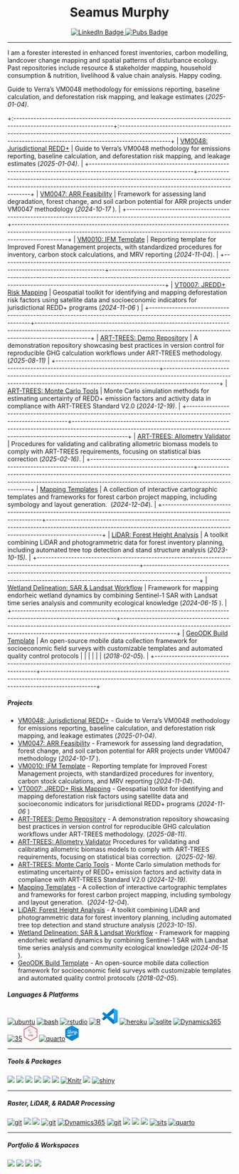 <div align='center'>
  <h1>Seamus Murphy</h1>
  <a href="https://www.linkedin.com/in/seamusrobertmurphy/">
    <img src="https://img.shields.io/badge/My-LinkedIn-blue" alt="LinkedIn Badge">
  </a>
  <a href="https://scholar.google.com/citations?hl=en&user=jDGq9I4AAAAJ">
    <img src="https://img.shields.io/badge/My-Pubs-critical" alt="Pubs Badge">
  </a>
</div>
<hr>

I am a forester interested in enhanced forest inventories, carbon modelling, landcover change mapping and spatial patterns of disturbance ecology. Past repositories include resource & stakeholder mapping, household consumption & nutrition, livelihood & value chain analysis. Happy coding.

Guide to Verra’s VM0048 methodology for emissions reporting, baseline calculation, and deforestation risk mapping, and leakage estimates (*2025-01-04)*.

+:-----------------------------------------------------------------------------------------------------------------+:------------------------------------------------------------------------------------------------------------------------------------------------------------------------------+
| [VM0048: Jurisdictional REDD+](https://seamusrobertmurphy.quarto.pub/vm0048/)                                    | Guide to Verra’s VM0048 methodology for emissions reporting, baseline calculation, and deforestation risk mapping, and leakage estimates (*2025-01-04)*.                      |
+------------------------------------------------------------------------------------------------------------------+-------------------------------------------------------------------------------------------------------------------------------------------------------------------------------+
| [VM0047: ARR Feasibility](https://rpubs.com/seamusmurphy/land-eligibility-hazard-degradation-check-VM0047)       | Framework for assessing land degradation, forest change, and soil carbon potential for ARR projects under VM0047 methodology (*2024-10-17* ).                                 |
+------------------------------------------------------------------------------------------------------------------+-------------------------------------------------------------------------------------------------------------------------------------------------------------------------------+
| [VM0010: IFM Template](https://seamusrobertmurphy.github.io/VM0010-starter-template/)                            | Reporting template for Improved Forest Management projects, with standardized procedures for inventory, carbon stock calculations, and MRV reporting (*2024-11-04*).          |
+------------------------------------------------------------------------------------------------------------------+-------------------------------------------------------------------------------------------------------------------------------------------------------------------------------+
| [VT0007: JREDD+ Risk Mapping](https://seamusrobertmurphy.quarto.pub/vt0007/)                                     | Geospatial toolkit for identifying and mapping deforestation risk factors using satellite data and socioeconomic indicators for jurisdictional REDD+ programs (*2024-11-06* ) |
+------------------------------------------------------------------------------------------------------------------+-------------------------------------------------------------------------------------------------------------------------------------------------------------------------------+
| [ART-TREES: Demo Repository](https://seamusrobertmurphy.quarto.pub/art-trees-submission/)                        | A demonstration repository showcasing best practices in version control for reproducible GHG calculation workflows under ART-TREES methodology. (*2025-08-11)*                |
+------------------------------------------------------------------------------------------------------------------+-------------------------------------------------------------------------------------------------------------------------------------------------------------------------------+
| [ART-TREES: Monte Carlo Tools](https://rpubs.com/seamusmurphy/art-trees-monte-carlo-uncertainty)                 | Monte Carlo simulation methods for estimating uncertainty of REDD+ emission factors and activity data in compliance with ART-TREES Standard V2.0 (*2024-12-19)*.              |
+------------------------------------------------------------------------------------------------------------------+-------------------------------------------------------------------------------------------------------------------------------------------------------------------------------+
| [ART-TREES: Allometry Validator](https://seamusrobertmurphy.quarto.pub/art-trees-allometry-validation)           | Procedures for validating and calibrating allometric biomass models to comply with ART-TREES requirements, focusing on statistical bias correction (*2025-02-16)*.            |
+------------------------------------------------------------------------------------------------------------------+-------------------------------------------------------------------------------------------------------------------------------------------------------------------------------+
| [Mapping Templates](https://seamusrobertmurphy.quarto.pub/map-templates/)                                        | A collection of interactive cartographic templates and frameworks for forest carbon project mapping, including symbology and layout generation.  (*2024-12-04*).              |
+------------------------------------------------------------------------------------------------------------------+-------------------------------------------------------------------------------------------------------------------------------------------------------------------------------+
| [LiDAR: Forest Height Analysis](https://rpubs.com/seamusmurphy/gov_sk_tree_height_variability)                   | A toolkit combining LiDAR and photogrammetric data for forest inventory planning, including automated tree top detection and stand structure analysis (*2023-10-15)*.         |
+------------------------------------------------------------------------------------------------------------------+-------------------------------------------------------------------------------------------------------------------------------------------------------------------------------+
| [Wetland Delineation: SAR & Landsat Workflow](https://rpubs.com/seamusmurphy/mapping-endorheic-wetland-dynamics) | Framework for mapping endorheic wetland dynamics by combining Sentinel-1 SAR with Landsat time series analysis and community ecological knowledge (*2024-06-15* ).            |
+------------------------------------------------------------------------------------------------------------------+-------------------------------------------------------------------------------------------------------------------------------------------------------------------------------+
| [GeoODK Build Template](https://eu.kobotoolbox.org/#/forms/ajw7YvwXFgCgVaaAiz9Xrm/data/map)                      | An open-source mobile data collection framework for socioeconomic field surveys with customizable templates and automated quality control protocols                           |
|                                                                                                                  |                                                                                                                                                                               |
|                                                                                                                  | (*2018-02-05*).                                                                                                                                                               |
+------------------------------------------------------------------------------------------------------------------+-------------------------------------------------------------------------------------------------------------------------------------------------------------------------------+

##### Projects

-   [VM0048: Jurisdictional REDD+](https://seamusrobertmurphy.quarto.pub/vm0048/) - Guide to Verra’s VM0048 methodology for emissions reporting, baseline calculation, and deforestation risk mapping, and leakage estimates (*2025-01-04)*.
-   [VM0047: ARR Feasibility](https://rpubs.com/seamusmurphy/land-eligibility-hazard-degradation-check-VM0047) - Framework for assessing land degradation, forest change, and soil carbon potential for ARR projects under VM0047 methodology (*2024-10-17* ).
-   [VM0010: IFM Template](https://seamusrobertmurphy.github.io/VM0010-starter-template/) - Reporting template for Improved Forest Management projects, with standardized procedures for inventory, carbon stock calculations, and MRV reporting (*2024-11-04*).
-   [VT0007: JREDD+ Risk Mapping](https://seamusrobertmurphy.quarto.pub/vt0007/) - Geospatial toolkit for identifying and mapping deforestation risk factors using satellite data and socioeconomic indicators for jurisdictional REDD+ programs (*2024-11-06* )
-   [ART-TREES: Demo Repository](https://seamusrobertmurphy.quarto.pub/art-trees-submission/) - A demonstration repository showcasing best practices in version control for reproducible GHG calculation workflows under ART-TREES methodology. (*2025-08-11)*.
-   [ART-TREES: Allometry Validator](https://seamusrobertmurphy.quarto.pub/art-trees-allometry-validation) Procedures for validating and calibrating allometric biomass models to comply with ART-TREES requirements, focusing on statistical bias correction.  (*2025-02-16)*.
-   [ART-TREES: Monte Carlo Tools](https://rpubs.com/seamusmurphy/art-trees-monte-carlo-uncertainty) - Monte Carlo simulation methods for estimating uncertainty of REDD+ emission factors and activity data in compliance with ART-TREES Standard V2.0 (*2024-12-19)*.
-   [Mapping Templates](https://seamusrobertmurphy.quarto.pub/map-templates/) - A collection of interactive cartographic templates and frameworks for forest carbon project mapping, including symbology and layout generation.  (*2024-12-04*).
-   [LiDAR: Forest Height Analysis](https://rpubs.com/seamusmurphy/gov_sk_tree_height_variability) - A toolkit combining LiDAR and photogrammetric data for forest inventory planning, including automated tree top detection and stand structure analysis (*2023-10-15)*.
-   [Wetland Delineation: SAR & Landsat Workflow](https://rpubs.com/seamusmurphy/mapping-endorheic-wetland-dynamics) - Framework for mapping endorheic wetland dynamics by combining Sentinel-1 SAR with Landsat time series analysis and community ecological knowledge (*2024-06-15* ).
-   [GeoODK Build Template](https://eu.kobotoolbox.org/#/forms/ajw7YvwXFgCgVaaAiz9Xrm/data/map) - An open-source mobile data collection framework for socioeconomic field surveys with customizable templates and automated quality control protocols (*2018-02-05*).

##### Languages & Platforms

[<img src="https://user-images.githubusercontent.com/25181517/186884153-99edc188-e4aa-4c84-91b0-e2df260ebc33.png" alt="ubuntu" width="35"/>](https://www.releases.ubuntu.com/) [<img src="https://www.vectorlogo.zone/logos/gnu_bash/gnu_bash-icon.svg" alt="bash" width="35"/>](https://www.gnu.org/software/bash/) [<img src="https://geomoer.github.io/moer-base-r/assets/images/unit_images/u01/grid.png" alt="rstudio" width="53"/>](https://posit.co) [<img src="https://cdn.iconscout.com/icon/free/png-512/r-5-283170.png" alt="R" width="30" height="35"/>](https://cran.r-project.org) [<img src="https://raw.githubusercontent.com/github/explore/80688e429a7d4ef2fca1e82350fe8e3517d3494d/topics/visual-studio-code/visual-studio-code.png" alt="vscode" width="35"/>](https://code.visualstudio.com/) [<img src="https://www.vectorlogo.zone/logos/heroku/heroku-icon.svg" alt="heroku" width="35"/>](https://heroku.com) [<img src="https://www.vectorlogo.zone/logos/sqlite/sqlite-icon.svg" alt="sqlite" width="35"/>](https://www.sqlite.org/) [<img src="https://novasoft.global/wp-content/uploads/2020/04/ms-dynamics365-logo.png" alt="Dynamics365" width="35"/>](https://www.microsoft.com/en-us/dynamics-365/) [<img src="https://www.vectorlogo.zone/logos/git-scm/git-scm-icon.svg" alt="35" width="35"/>](https://git-scm.com/) [<img src="https://raw.githubusercontent.com/rstudio/hex-stickers/main/PNG/knitr.png" alt="Knitr" width="30" height="35"/>](https://yihui.org/knitr/) [<img src="https://avatars.githubusercontent.com/u/67437475?s=200&amp;v=4" alt="quarto" width="35"/>](https://github.com/quarto-dev)[<img src="https://raw.githubusercontent.com/rstudio/hex-stickers/main/PNG/shiny.png" alt="shiny" width="30" height="35"/>](http://shiny.rstudio.com/)

------------------------------------------------------------------------

##### Tools & Packages

[<img src="https://saga-gis.sourceforge.io/_images/logo_saga.png" width="35"/>](https://saga-gis.sourceforge.io) [<img src="https://open-eo.github.io/openeo-r-client/reference/figures/logo.png" width="36"/>](https://open-eo.github.io) [<img src="https://www.esri.com/content/dam/esrisites/en-us/common/icons/product-logos/arcgis-platform-220.png" width="35"/>](https://www.esriuk.com/en-gb/arcgis/products/arcgis-online/overview) [<img src="https://eos-gnss.com/wp-content/uploads/2021/04/ArcGIS-Field-Maps-Android.png" width="36"/>](https://www.esri.com/) [<img src="https://avatars.githubusercontent.com/u/3733688?s=200&amp;v=4" width="35"/>](https://geoodk.com) [<img src="https://docs.getodk.org/_static/odk-logo.svg" width="64"/>](http://odk.org/) [<img src="https://r-spatial.github.io/sf/logo.png" alt="Knitr" width="35"/>](https://r-spatial.github.io/sf) [<img src="https://cdn0.iconfinder.com/data/icons/fruit-and-vegetables-11/64/VEGETABLES_4-05-512.png" width="35"/>](https://topepo.github.io/caret/) [<img src="https://images.routledge.com/common/jackets/crclarge/978148221/9781482210200.jpg" alt="shiny" width="26"/>](https://spatstat.org)

------------------------------------------------------------------------

##### Raster, LiDAR, & RADAR Processing

[<img src="https://avatars.githubusercontent.com/u/1058467?s=48&amp;v=4" alt="git" width="35"/>](https://gdal.org/) [<img src="https://avatars.githubusercontent.com/u/9302722?s=200&amp;v=4" width="35"/>](https://github.com/LAStools/LAStools) [<img src="https://rapidlasso.de/wp-content/uploads/2023/03/Logo-Rapidlasso.svg" width="35"/>](https://rapidlasso.de) [<img src="https://raw.githubusercontent.com/Jean-Romain/lidR/master/man/figures/logo200x231.png" alt="git" width="30" height="35"/>](https://github.com/r-lidar/lidR) [<img src="https://cdn.icon-icons.com/icons2/1508/PNG/512/googleearth-engine_104576.png" alt="Dynamics365" width="35"/>](https://earthengine.google.com/platform/) [<img src="https://avatars.githubusercontent.com/u/16205719?s=48&amp;v=4" alt="git" width="35"/>](https://github.com/EarthBigData/openSAR) [<img src="https://stacspec.org/public/images-original/STAC-01.png" width="49"/>](https://stacspec.org) [<img src="http://www.brazildatacube.org/wp-content/uploads/2020/12/rStac_logo-768x889.png" width="30"/>](http://www.brazildatacube.org) [<img src="https://raw.githubusercontent.com/rspatial/terra/master/man/figures/logo.png" width="31"/>](https://github.com/rspatial/terra) [<img src="https://raw.githubusercontent.com/e-sensing/sits/master/inst/extdata/sticker/sits_sticker.png" alt="sits" width="32"/>](https://e-sensing.github.io/sitsbook/) [<img src="https://gdalcubes.github.io/source/gdalcubes_logo_mini.png" alt="quarto" width="35"/>](https://gdalcubes.github.io)

------------------------------------------------------------------------

##### Portfolio & Workspaces

[<img src="https://orcid.org/assets/vectors/orcid.logo.icon.svg" width="25"/>](#0) [<img src="https://cdn.iconscout.com/icon/free/png-512/free-researchgate-3772415-3151543.png" width="25"/>](#0) [<img src="https://raw.githubusercontent.com/rahuldkjain/github-profile-readme-generator/master/src/images/icons/Social/linked-in-alt.svg" width="25"/>](#0) [<img src="https://cdn.worldvectorlogo.com/logos/google-scholar.svg" width="25"/>](#0)